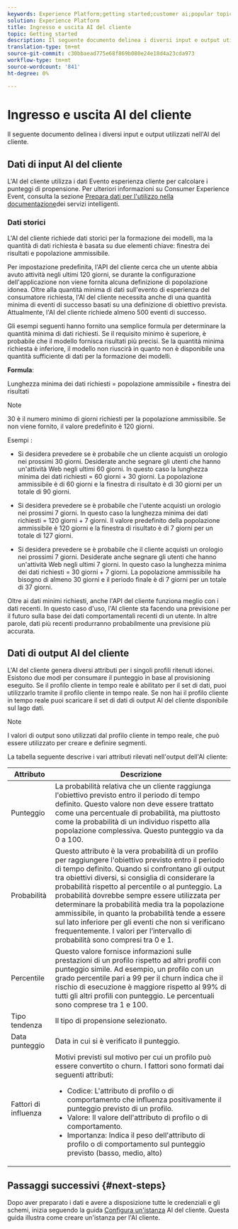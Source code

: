 ```yaml
---
keywords: Experience Platform;getting started;customer ai;popular topics;customer ai input;customer ai output
solution: Experience Platform
title: Ingresso e uscita AI del cliente
topic: Getting started
description: Il seguente documento delinea i diversi input e output utilizzati nell'AI del cliente.
translation-type: tm+mt
source-git-commit: c30bbaead775e68f869b080e24e18d4a23cda973
workflow-type: tm+mt
source-wordcount: '841'
ht-degree: 0%

---
```



# Ingresso e uscita AI del cliente

Il seguente documento delinea i diversi input e output utilizzati nell&#39;AI del cliente.

## Dati di input AI del cliente

L&#39;AI del cliente utilizza i dati Evento esperienza cliente per calcolare i punteggi di propensione. Per ulteriori informazioni su Consumer Experience Event, consulta la sezione [Prepara dati per l&#39;utilizzo nella documentazione](../data-preparation.md)dei servizi intelligenti.

### Dati storici

L&#39;AI del cliente richiede dati storici per la formazione dei modelli, ma la quantità di dati richiesta è basata su due elementi chiave: finestra dei risultati e popolazione ammissibile.

Per impostazione predefinita, l&#39;API del cliente cerca che un utente abbia avuto attività negli ultimi 120 giorni, se durante la configurazione dell&#39;applicazione non viene fornita alcuna definizione di popolazione idonea. Oltre alla quantità minima di dati sull&#39;evento di esperienza del consumatore richiesta, l&#39;AI del cliente necessita anche di una quantità minima di eventi di successo basati su una definizione di obiettivo prevista. Attualmente, l&#39;AI del cliente richiede almeno 500 eventi di successo.

Gli esempi seguenti hanno fornito una semplice formula per determinare la quantità minima di dati richiesti. Se il requisito minimo è superiore, è probabile che il modello fornisca risultati più precisi. Se la quantità minima richiesta è inferiore, il modello non riuscirà in quanto non è disponibile una quantità sufficiente di dati per la formazione dei modelli.

**Formula**:

Lunghezza minima dei dati richiesti = popolazione ammissibile + finestra dei risultati

>[!NOTE]
>
> 30 è il numero minimo di giorni richiesti per la popolazione ammissibile. Se non viene fornito, il valore predefinito è 120 giorni.

Esempi :

- Si desidera prevedere se è probabile che un cliente acquisti un orologio nei prossimi 30 giorni. Desiderate anche segnare gli utenti che hanno un&#39;attività Web negli ultimi 60 giorni. In questo caso la lunghezza minima dei dati richiesti = 60 giorni + 30 giorni. La popolazione ammissibile è di 60 giorni e la finestra di risultato è di 30 giorni per un totale di 90 giorni.

- Si desidera prevedere se è probabile che l&#39;utente acquisti un orologio nei prossimi 7 giorni. In questo caso la lunghezza minima dei dati richiesti = 120 giorni + 7 giorni. Il valore predefinito della popolazione ammissibile è 120 giorni e la finestra di risultato è di 7 giorni per un totale di 127 giorni.

- Si desidera prevedere se è probabile che il cliente acquisti un orologio nei prossimi 7 giorni. Desiderate anche segnare gli utenti che hanno un&#39;attività Web negli ultimi 7 giorni. In questo caso la lunghezza minima dei dati richiesti = 30 giorni + 7 giorni. La popolazione ammissibile ha bisogno di almeno 30 giorni e il periodo finale è di 7 giorni per un totale di 37 giorni.

Oltre ai dati minimi richiesti, anche l&#39;API del cliente funziona meglio con i dati recenti. In questo caso d&#39;uso, l&#39;AI cliente sta facendo una previsione per il futuro sulla base dei dati comportamentali recenti di un utente. In altre parole, dati più recenti produrranno probabilmente una previsione più accurata.

## Dati di output AI del cliente

L&#39;AI del cliente genera diversi attributi per i singoli profili ritenuti idonei. Esistono due modi per consumare il punteggio in base al provisioning eseguito. Se il profilo cliente in tempo reale è abilitato per il set di dati, puoi utilizzarlo tramite il profilo cliente in tempo reale. Se non hai il profilo cliente in tempo reale puoi scaricare il set di dati di output AI del cliente disponibile sul lago dati.

>[!NOTE]
>
>I valori di output sono utilizzati dal profilo cliente in tempo reale, che può essere utilizzato per creare e definire segmenti.

La tabella seguente descrive i vari attributi rilevati nell&#39;output dell&#39;AI cliente:

| Attributo | Descrizione |
| ----- | ----------- |
| Punteggio | La probabilità relativa che un cliente raggiunga l&#39;obiettivo previsto entro il periodo di tempo definito. Questo valore non deve essere trattato come una percentuale di probabilità, ma piuttosto come la probabilità di un individuo rispetto alla popolazione complessiva. Questo punteggio va da 0 a 100. |
| Probabilità | Questo attributo è la vera probabilità di un profilo per raggiungere l&#39;obiettivo previsto entro il periodo di tempo definito. Quando si confrontano gli output tra obiettivi diversi, si consiglia di considerare la probabilità rispetto al percentile o al punteggio. La probabilità dovrebbe sempre essere utilizzata per determinare la probabilità media tra la popolazione ammissibile, in quanto la probabilità tende a essere sul lato inferiore per gli eventi che non si verificano frequentemente. I valori per l’intervallo di probabilità sono compresi tra 0 e 1. |
| Percentile | Questo valore fornisce informazioni sulle prestazioni di un profilo rispetto ad altri profili con punteggio simile. Ad esempio, un profilo con un grado percentile pari a 99 per il churn indica che il rischio di esecuzione è maggiore rispetto al 99% di tutti gli altri profili con punteggio. Le percentuali sono comprese tra 1 e 100. |
| Tipo tendenza | Il tipo di propensione selezionato. |
| Data punteggio | Data in cui si è verificato il punteggio. |
| Fattori di influenza | Motivi previsti sul motivo per cui un profilo può essere convertito o churn. I fattori sono formati dai seguenti attributi:<ul><li>Codice: L&#39;attributo di profilo o di comportamento che influenza positivamente il punteggio previsto di un profilo. </li><li>Valore: Il valore dell&#39;attributo di profilo o di comportamento.</li><li>Importanza: Indica il peso dell&#39;attributo di profilo o di comportamento sul punteggio previsto (basso, medio, alto)</li></ul> |

## Passaggi successivi {#next-steps}

Dopo aver preparato i dati e avere a disposizione tutte le credenziali e gli schemi, inizia seguendo la guida [Configura un&#39;istanza](./user-guide/configure.md) AI del cliente. Questa guida illustra come creare un&#39;istanza per l&#39;AI cliente.